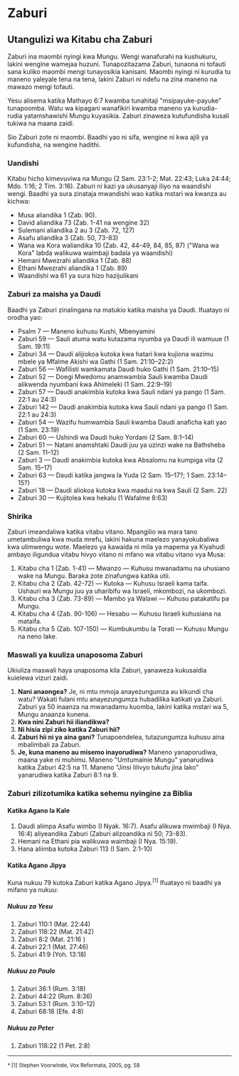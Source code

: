 # Zaburi

## Utangulizi wa Kitabu cha Zaburi

Zaburi ina maombi nyingi kwa Mungu. Wengi wanafurahi na kushukuru, lakini wengine wamejaa huzuni. Tunapozitazama Zaburi, tunaona ni tofauti sana kuliko maombi mengi tunayosikia kanisani. Maombi nyingi ni kurudia tu maneno yaleyale tena na tena, lakini Zaburi ni ndefu na zina maneno na mawazo mengi tofauti.

Yesu alisema katika Mathayo 6:7 kwamba tunahitaji "msipayuke-payuke" tunapoomba. Watu wa kipagani wanafikiri kwamba maneno ya kurudia-rudia yatamshawishi Mungu kuyasikia. Zaburi zinaweza kutufundisha kusali tukiwa na maana zaidi.

Sio Zaburi zote ni maombi. Baadhi yao ni sifa, wengine ni kwa ajili ya kufundisha, na wengine hadithi.

### Uandishi

Kitabu hicho kimevuviwa na Mungu (2 Sam. 23:1-2; Mat. 22:43; Luka 24:44; Mdo. 1:16; 2 Tim. 3:16). Zaburi ni kazi ya ukusanyaji iliyo na waandishi wengi. Baadhi ya sura zinataja mwandishi wao katika mstari wa kwanza au kichwa:

- Musa aliandika 1 (Zab. 90).
- David aliandika 73 (Zab. 1-41 na wengine 32)
- Sulemani aliandika 2 au 3 (Zab. 72, 127)
- Asafu aliandika 3 (Zab. 50, 73-83)
- Wana wa Kora waliandika 10 (Zab. 42, 44-49, 84, 85, 87) ("Wana wa Kora" labda walikuwa waimbaji badala ya waandishi)
- Hemani Mwezrahi aliandika 1 (Zab. 88)
- Ethani Mwezrahi aliandika 1 (Zab. 89)
- Waandishi wa 61 ya sura hizo hazijulikani

### Zaburi za maisha ya Daudi

Baadhi ya Zaburi zinalingana na matukio katika maisha ya Daudi. Ifuatayo ni orodha yao:

- Psalm 7 — Maneno kuhusu Kushi, Mbenyamini
- Zaburi 59 — Sauli atuma watu kutazama nyumba ya Daudi ili wamuue (1 Sam. 19:11)
- Zaburi 34 — Daudi alijiokoa kutoka kwa hatari kwa kujiona wazimu mbele ya Mfalme Akishi wa Gathi (1 Sam. 21:10–22:2)
- Zaburi 56 — Wafilisti wamkamata Daudi huko Gathi (1 Sam. 21:10–15)
- Zaburi 52 — Doegi Mwedomu anamwambia Sauli kwamba Daudi alikwenda nyumbani kwa Ahimeleki (1 Sam. 22:9–19)
- Zaburi 57 — Daudi anakimbia kutoka kwa Sauli ndani ya pango (1 Sam. 22:1 au 24:3)
- Zaburi 142 — Daudi anakimbia kutoka kwa Sauli ndani ya pango (1 Sam. 22:1 au 24:3)
- Zaburi 54 — Wazifu humwambia Sauli kwamba Daudi anaficha kati yao (1 Sam. 23:19)
- Zaburi 60 — Ushindi wa Daudi huko Yordani (2 Sam. 8:1–14)
- Zaburi 51 — Natani anamshtaki Daudi juu ya uzinzi wake na Bathsheba (2 Sam. 11–12)
- Zaburi 3 — Daudi anakimbia kutoka kwa Absalomu na kumpiga vita (2 Sam. 15–17)
- Zaburi 63 — Daudi katika jangwa la Yuda (2 Sam. 15–17?; 1 Sam. 23:14–15?)
- Zaburi 18 — Daudi aliokoa kutoka kwa maadui na kwa Sauli (2 Sam. 22)
- Zaburi 30 — Kujitolea kwa hekalu (1 Wafalme 8:63)

### Shirika

Zaburi imeandaliwa katika vitabu vitano. Mpangilio wa mara tano umetambuliwa kwa muda mrefu, lakini hakuna maelezo yanayokubaliwa kwa ulimwengu wote. Maelezo ya kawaida ni mila ya mapema ya Kiyahudi ambayo iligundua vitabu hivyo vitano ni mfano wa vitabu vitano vya Musa:

1. Kitabu cha 1 (Zab. 1-41) — Mwanzo — Kuhusu mwanadamu na uhusiano wake na Mungu. Baraka zote zinafungwa katika utii.
2. Kitabu cha 2 (Zab. 42-72) — Kutoka — Kuhusu Israeli kama taifa. Ushauri wa Mungu juu ya uharibifu wa Israeli, mkombozi, na ukombozi.
3. Kitabu cha 3 (Zab. 73-89) — Mambo ya Walawi — Kuhusu patakatifu pa Mungu.
4. Kitabu cha 4 (Zab. 90-106) — Hesabu — Kuhusu Israeli kuhusiana na mataifa.
5. Kitabu cha 5 (Zab. 107-150) — Kumbukumbu la Torati — Kuhusu Mungu na neno lake.

### Maswali ya kuuliza unaposoma Zaburi

Ukiuliza maswali haya unaposoma kila Zaburi, yanaweza kukusaidia kuielewa vizuri zaidi.

1. **Nani anaongea?** Je, ni mtu mmoja anayezungumza au kikundi cha watu? Wakati fulani mtu anayezungumza hubadilika katikati ya Zaburi. Zaburi ya 50 inaanza na mwanadamu kuomba, lakini katika mstari wa 5, Mungu anaanza kunena.
2. **Kwa nini Zaburi hii iliandikwa?**
3. **Ni hisia zipi ziko katika Zaburi hii?**
4. **Zaburi hii ni ya aina gani?** Tunapoendelea, tutazungumza kuhusu aina mbalimbali za Zaburi.
5. **Je, kuna maneno au misemo inayorudiwa?** Maneno yanaporudiwa, maana yake ni muhimu. Maneno "Umtumainie Mungu" yanarudiwa katika Zaburi 42:5 na 11. Maneno "Jinsi lilivyo tukufu jina lako" yanarudiwa katika Zaburi 8:1 na 9.

### Zaburi zilizotumika katika sehemu nyingine za Biblia

#### Katika Agano la Kale

1. Daudi alimpa Asafu wimbo (I Nyak. 16:7). Asafu alikuwa mwimbaji (I Nya. 16:4) aliyeandika Zaburi (Zaburi alizoandika ni 50; 73-83).
2. Hemani na Ethani pia walikuwa waimbaji (I Nya. 15:19).
3. Hana aliimba kutoka Zaburi 113 (I Sam. 2:1-10)

#### Katika Agano Jipya

Kuna nukuu 79 kutoka Zaburi katika Agano Jipya.<sup>[1]</sup> Ifuatayo ni baadhi ya mifano ya nukuu:

##### Nukuu za Yesu

1. Zaburi 110:1 (Mat. 22:44)
2. Zaburi 118:22 (Mat. 21:42)
3. Zaburi 8:2 (Mat. 21:16 )
4. Zaburi 22:1 (Mat. 27:46)
5. Zaburi 41:9 (Yoh. 13:18)

##### Nukuu za Paulo

1. Zaburi 36:1 (Rum. 3:18)
2. Zaburi 44:22 (Rum. 8:36)
3. Zaburi 53:1 (Rum. 3:10&ndash;12)
4. Zaburi 68:18 (Efe. 4:8)

##### Nukuu za Peter

1. Zaburi 118:22 (1 Pet. 2:8)

<hr/>

<small>
* [1] Stephen Voorwinde, Vox Reformata, 2005, pg. 58
</small>
